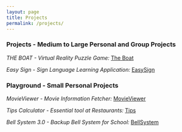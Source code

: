 ```yaml
---
layout: page
title: Projects
permalink: /projects/
---
```

### Projects - Medium to Large Personal and Group Projects

*THE BOAT - Virtual Reality Puzzle Game:* [The Boat]

*Easy Sign - Sign Language Learning Application:* [EasySign]

### Playground - Small Personal Projects 

*MovieViewer - Movie Information Fetcher:* [MovieViewer]

*Tips Calculator - Essential tool at Restaurants:* [Tips]

*Bell System 3.0 - Backup Bell System for School:* [BellSystem]

[EasySign]:https://yuting-zhang.github.io/EasySign
[Saphen]:https://yuting-zhang.github.io/Saphen
[MovieViewer]:https://yuting-zhang.github.io/MovieViewer
[Tips]:https://yuting-zhang.github.io/Tips
[BellSystem]:https://yuting-zhang.github.io/Bell-System-3.0
[Game Trailer]:https://www.youtube.com/watch?v=S-Fdo_UYzQQ
[The Boat]:https://yuting-zhang.github.io/theBoat/

